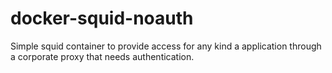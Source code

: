 # docker-squid-noauth
Simple squid container to provide access for any kind a application through a corporate proxy that needs authentication.
